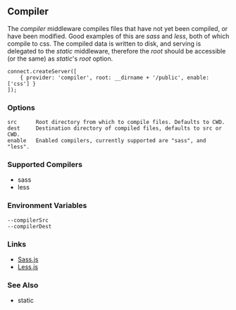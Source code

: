 ## Compiler

The _compiler_ middleware compiles files that have not yet been compiled, or have been modified. Good examples of this are _sass_ and _less_, both of which compile to css. The compiled data is written to disk, and serving is delegated to the _static_ middleware, therefore the _root_ should be accessible (or the same) as _static_'s _root_ option. 

    connect.createServer([
		{ provider: 'compiler', root: __dirname + '/public', enable: ['css'] }
	]);

### Options

    src      Root directory from which to compile files. Defaults to CWD.
    dest     Destination directory of compiled files, defaults to src or CWD.
    enable   Enabled compilers, currently supported are "sass", and "less".

### Supported Compilers

  * sass
  * less

### Environment Variables

    --compilerSrc
    --compilerDest

### Links

  * [Sass.js](http://github.com/visionmedia/sass.js)
  * [Less.js](http://github.com/cloudhead/less.js)

### See Also

  * static